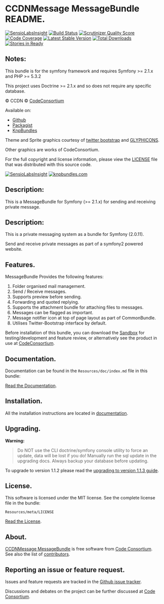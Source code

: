 CCDNMessage MessageBundle README.
=============================

[![SensioLabsInsight](https://insight.sensiolabs.com/projects/1cc3942c-57b7-4c6f-8e8b-f74bc4ebb234/mini.png)](https://insight.sensiolabs.com/projects/1cc3942c-57b7-4c6f-8e8b-f74bc4ebb234) [![Build Status](https://secure.travis-ci.org/codeconsortium/CCDNMessageMessageBundle.png)](https://travis-ci.org/codeconsortium/CCDNMessageMessageBundle) [![Scrutinizer Quality Score](https://scrutinizer-ci.com/g/codeconsortium/CCDNMessageMessageBundle/badges/quality-score.png?s=5fe7a2cc2e7dbee7a4e9eb7ddae6944553d400b3)](https://scrutinizer-ci.com/g/codeconsortium/CCDNMessageMessageBundle/) [![Code Coverage](https://scrutinizer-ci.com/g/codeconsortium/CCDNMessageMessageBundle/badges/coverage.png?s=23ddc79daf881c195bca0f0d23bcc183148d1a7f)](https://scrutinizer-ci.com/g/codeconsortium/CCDNMessageMessageBundle/) [![Latest Stable Version](https://poser.pugx.org/codeconsortium/ccdn-message-bundle/v/stable.png)](https://packagist.org/packages/codeconsortium/ccdn-message-bundle) [![Total Downloads](https://poser.pugx.org/codeconsortium/ccdn-message-bundle/downloads.png)](https://packagist.org/packages/codeconsortium/ccdn-message-bundle) [![Stories in Ready](https://badge.waffle.io/codeconsortium/ccdnmessagemessagebundle.png?label=ready)](https://waffle.io/codeconsortium/ccdnmessagemessagebundle)

## Notes: 

This bundle is for the symfony framework and requires Symfony >= 2.1.x and PHP >= 5.3.2
  
This project uses Doctrine >= 2.1.x and so does not require any specific database.
  

&copy; CCDN &copy; [CodeConsortium](http://www.codeconsortium.com/)

Available on:
* [Github](http://www.github.com/codeconsortium/CCDNMessageMessageBundle)
* [Packagist](https://packagist.org/packages/codeconsortium/ccdn-message-bundle)
* [KnpBundles](http://knpbundles.com/codeconsortium/CCDNMessageMessageBundle)

Theme and Sprite graphics courtesy of [twitter bootstrap](http://twitter.github.com/bootstrap/index.html) and [GLYPHICONS](http://glyphicons.com/).

Other graphics are works of CodeConsortium.

For the full copyright and license information, please view the [LICENSE](http://github.com/codeconsortium/CCDNMessageMessageBundle/blob/master/Resources/meta/LICENSE) file that was distributed with this source code.

[![SensioLabsInsight](https://insight.sensiolabs.com/projects/1cc3942c-57b7-4c6f-8e8b-f74bc4ebb234/big.png)](https://insight.sensiolabs.com/projects/1cc3942c-57b7-4c6f-8e8b-f74bc4ebb234)
[![knpbundles.com](http://knpbundles.com/codeconsortium/CCDNMessageMessageBundle/badge-short)](http://knpbundles.com/codeconsortium/CCDNMessageMessageBundle) 

## Description:

This is a MessageBundle for Symfony (>= 2.1.x) for sending and receiving private message.

## Description:

This is a private messaging system as a bundle for Symfony (2.0.11).

Send and receive private messages as part of a symfony2 powered website.

## Features.

MessageBundle Provides the following features:

1. Folder organised mail management.
2. Send / Receive messages.
3. Supports preview before sending.
4. Forwarding and quoted replying.
5. Supports the attachment bundle for attaching files to messages.
6. Messages can be flagged as important.
7. Message notifier icon at top of page layout as part of CommonBundle.
8. Utilises Twitter-Bootstrap interface by default.

Before installation of this bundle, you can download the [Sandbox](https://github.com/codeconsortium/CCDNSandBox) for testing/development and feature review, or alternatively see the product in use at [CodeConsortium](http://www.codeconsortium.com).

## Documentation.

Documentation can be found in the `Resources/doc/index.md` file in this bundle:

[Read the Documentation](http://github.com/codeconsortium/CCDNMessageMessageBundle/blob/master/Resources/doc/index.md).

## Installation.

All the installation instructions are located in [documentation](http://github.com/codeconsortium/CCDNMessageMessageBundle/blob/master/Resources/doc/install.md).

## Upgrading.

**Warning:**

> Do NOT use the CLI doctrine/symfony console utility to force an update, data will be lost if you do!
> Manually run the sql update in the upgrading docs. Always backup your database before updating.

To upgrade to version 1.1.2 please read the [upgrading to version 1.1.3 guide](http://github.com/codeconsortium/CCDNMessageMessageBundle/blob/v1.1.3/Resources/doc/upgrading_to_1_1_3.md).

## License.

This software is licensed under the MIT license. See the complete license file in the bundle:

	Resources/meta/LICENSE

[Read the License](http://github.com/codeconsortium/CCDNMessageMessageBundle/blob/master/Resources/meta/LICENSE).

## About.

[CCDNMessage MessageBundle](http://github.com/codeconsortium/CCDNMessageMessageBundle) is free software from [Code Consortium](http://www.codeconsortium.com). 
See also the list of [contributors](http://github.com/codeconsortium/CCDNMessageMessageBundle/contributors).

## Reporting an issue or feature request.

Issues and feature requests are tracked in the [Github issue tracker](http://github.com/codeconsortium/CCDNMessageMessageBundle/issues).

Discussions and debates on the project can be further discussed at [Code Consortium](http://www.codeconsortium.com).

